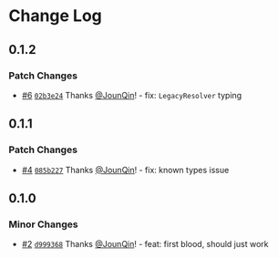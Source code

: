 # Change Log

## 0.1.2

### Patch Changes

- [#6](https://github.com/un-ts/eslint-import-context/pull/6) [`02b3e24`](https://github.com/un-ts/eslint-import-context/commit/02b3e247ea73219db97736566e4f425878aa1072) Thanks [@JounQin](https://github.com/JounQin)! - fix: `LegacyResolver` typing

## 0.1.1

### Patch Changes

- [#4](https://github.com/un-ts/eslint-import-context/pull/4) [`085b227`](https://github.com/un-ts/eslint-import-context/commit/085b227917a263282dae2c50f7f70caba33674ec) Thanks [@JounQin](https://github.com/JounQin)! - fix: known types issue

## 0.1.0

### Minor Changes

- [#2](https://github.com/un-ts/eslint-import-context/pull/2) [`d999368`](https://github.com/un-ts/eslint-import-context/commit/d9993689c559adc0886aed2ab747a3c89b58bf4e) Thanks [@JounQin](https://github.com/JounQin)! - feat: first blood, should just work
